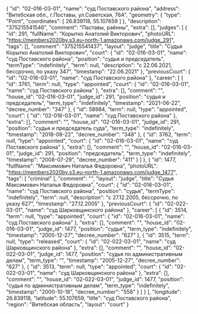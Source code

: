 {
    "id": "02-016-03-01",
    "name": "суд Поставского района",
    "address": "Витебская обл., г.Поставы, ул.Советская, 76А",
    "geometry": {
        "type": "Point",
        "coordinates": [
            26.839118,
            55.107659
        ]
    },
    "description": "375215541546",
    "comment": "Паставы, раённы",
    "extra": [],
    "judges": [
        {
            "id": 291,
            "fullName": "Корытко Анатолий Викторович",
            "photoURL": "https://members2020by.s3.eu-north-1.amazonaws.com/judge_291",
            "tags": [],
            "comment": "375215541437",
            "layout": "judge",
            "title": "Судья Корытко Анатолий Викторович",
            "court": {
                "id": "02-016-03-01",
                "name": "суд Поставского района",
                "position": "судья и председатель",
                "termType": "indefinitely",
                "term": null,
                "description": "c 22.06.2021, бессрочно, по указу 347",
                "timestamp": "22.06.2021"
            },
            "previousCourt": {
                "id": "02-016-03-01",
                "name": "суд Поставского района"
            },
            "career": [
                {
                    "id": 3761,
                    "term": null,
                    "type": "appointed",
                    "court": {
                        "id": "02-016-03-01",
                        "name": "суд Поставского района"
                    },
                    "extra": [],
                    "comment": "",
                    "house_id": "02-016-03-01",
                    "judge_id": 291,
                    "position": "судья и председатель",
                    "term_type": "indefinitely",
                    "timestamp": "2021-06-22",
                    "decree_number": "347"
                },
                {
                    "id": 58984,
                    "term": null,
                    "type": "appointed",
                    "court": {
                        "id": "02-016-03-01",
                        "name": "суд Поставского района"
                    },
                    "extra": [],
                    "comment": "",
                    "house_id": "02-016-03-01",
                    "judge_id": 291,
                    "position": "судья и председатель суда",
                    "term_type": "indefinitely",
                    "timestamp": "2018-08-22",
                    "decree_number": "348"
                },
                {
                    "id": 3762,
                    "term": null,
                    "type": "appointed",
                    "court": {
                        "id": "02-016-03-01",
                        "name": "суд Поставского района"
                    },
                    "extra": [],
                    "comment": "",
                    "house_id": "02-016-03-01",
                    "judge_id": 291,
                    "position": "председатель",
                    "term_type": "indefinitely",
                    "timestamp": "2008-07-29",
                    "decree_number": "411"
                }
            ]
        },
        {
            "id": 1477,
            "fullName": "Максимович Наталья Федоровна",
            "photoURL": "https://members2020by.s3.eu-north-1.amazonaws.com/judge_1477",
            "tags": [
                "criminal"
            ],
            "comment": "",
            "layout": "judge",
            "title": "Судья Максимович Наталья Федоровна",
            "court": {
                "id": "02-016-03-01",
                "name": "суд Поставского района",
                "position": "судья",
                "termType": "indefinitely",
                "term": null,
                "description": "c 27.12.2005, бессрочно, по указу 627",
                "timestamp": "27.12.2005"
            },
            "previousCourt": {
                "id": "02-022-03-01",
                "name": "суд Шарковщинского района"
            },
            "career": [
                {
                    "id": 3514,
                    "term": null,
                    "type": "appointed",
                    "court": {
                        "id": "02-016-03-01",
                        "name": "суд Поставского района"
                    },
                    "extra": [],
                    "comment": "",
                    "house_id": "02-016-03-01",
                    "judge_id": 1477,
                    "position": "судья",
                    "term_type": "indefinitely",
                    "timestamp": "2005-12-27",
                    "decree_number": "627"
                },
                {
                    "id": 3515,
                    "term": null,
                    "type": "released",
                    "court": {
                        "id": "02-022-03-01",
                        "name": "суд Шарковщинского района"
                    },
                    "extra": [],
                    "comment": "",
                    "house_id": "02-022-03-01",
                    "judge_id": 1477,
                    "position": "судья по административным делам",
                    "term_type": "",
                    "timestamp": "2005-12-27",
                    "decree_number": "627"
                },
                {
                    "id": 3513,
                    "term": null,
                    "type": "appointed",
                    "court": {
                        "id": "02-022-03-01",
                        "name": "суд Шарковщинского района"
                    },
                    "extra": [],
                    "comment": "",
                    "house_id": "02-022-03-01",
                    "judge_id": 1477,
                    "position": "судья по административным делам",
                    "term_type": "indefinitely",
                    "timestamp": "2000-10-18",
                    "decree_number": "558"
                }
            ]
        }
    ],
    "longitude": 26.839118,
    "latitude": 55.107659,
    "title": "суд Поставского района",
    "region": "Витебская область",
    "layout": "court"
}